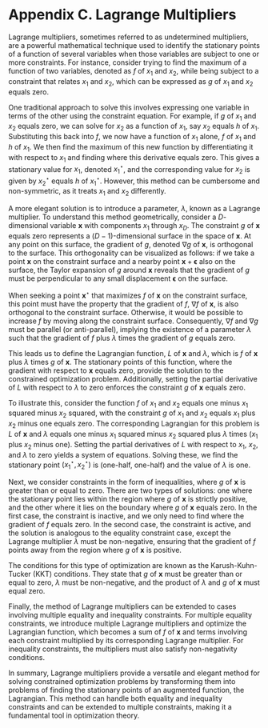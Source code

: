 # Appendix C. Lagrange Multipliers

Lagrange multipliers, sometimes referred to as undetermined multipliers, are a powerful mathematical technique used to identify the stationary points of a function of several variables when those variables are subject to one or more constraints. For instance, consider trying to find the maximum of a function of two variables, denoted as $f$ of $x_1$ and $x_2$, while being subject to a constraint that relates $x_1$ and $x_2$, which can be expressed as $g$ of $x_1$ and $x_2$ equals zero.

One traditional approach to solve this involves expressing one variable in terms of the other using the constraint equation. For example, if $g$ of $x_1$ and $x_2$ equals zero, we can solve for $x_2$ as a function of $x_1$, say $x_2$ equals $h$ of $x_1$. Substituting this back into $f$, we now have a function of $x_1$ alone, $f$ of $x_1$ and $h$ of $x_1$. We then find the maximum of this new function by differentiating it with respect to $x_1$ and finding where this derivative equals zero. This gives a stationary value for $x_1$, denoted $x_1^\star$, and the corresponding value for $x_2$ is given by $x_2^\star$ equals $h$ of $x_1^\star$. However, this method can be cumbersome and non-symmetric, as it treats $x_1$ and $x_2$ differently.

A more elegant solution is to introduce a parameter, $\lambda$, known as a Lagrange multiplier. To understand this method geometrically, consider a $D$-dimensional variable $\mathbf{x}$ with components $x_1$ through $x_D$. The constraint $g$ of $\mathbf{x}$ equals zero represents a $(D-1)$-dimensional surface in the space of $\mathbf{x}$. At any point on this surface, the gradient of $g$, denoted $\nabla g$ of $\mathbf{x}$, is orthogonal to the surface. This orthogonality can be visualized as follows: if we take a point $\mathbf{x}$ on the constraint surface and a nearby point $\mathbf{x} + \boldsymbol{\epsilon}$ also on the surface, the Taylor expansion of $g$ around $\mathbf{x}$ reveals that the gradient of $g$ must be perpendicular to any small displacement $\boldsymbol{\epsilon}$ on the surface.

When seeking a point $\mathbf{x}^\star$ that maximizes $f$ of $\mathbf{x}$ on the constraint surface, this point must have the property that the gradient of $f$, $\nabla f$ of $\mathbf{x}$, is also orthogonal to the constraint surface. Otherwise, it would be possible to increase $f$ by moving along the constraint surface. Consequently, $\nabla f$ and $\nabla g$ must be parallel (or anti-parallel), implying the existence of a parameter $\lambda$ such that the gradient of $f$ plus $\lambda$ times the gradient of $g$ equals zero.

This leads us to define the Lagrangian function, $L$ of $\mathbf{x}$ and $\lambda$, which is $f$ of $\mathbf{x}$ plus $\lambda$ times $g$ of $\mathbf{x}$. The stationary points of this function, where the gradient with respect to $\mathbf{x}$ equals zero, provide the solution to the constrained optimization problem. Additionally, setting the partial derivative of $L$ with respect to $\lambda$ to zero enforces the constraint $g$ of $\mathbf{x}$ equals zero.

To illustrate this, consider the function $f$ of $x_1$ and $x_2$ equals one minus $x_1$ squared minus $x_2$ squared, with the constraint $g$ of $x_1$ and $x_2$ equals $x_1$ plus $x_2$ minus one equals zero. The corresponding Lagrangian for this problem is $L$ of $\mathbf{x}$ and $\lambda$ equals one minus $x_1$ squared minus $x_2$ squared plus $\lambda$ times ($x_1$ plus $x_2$ minus one). Setting the partial derivatives of $L$ with respect to $x_1$, $x_2$, and $\lambda$ to zero yields a system of equations. Solving these, we find the stationary point $(x_1^\star, x_2^\star)$ is (one-half, one-half) and the value of $\lambda$ is one.

Next, we consider constraints in the form of inequalities, where $g$ of $\mathbf{x}$ is greater than or equal to zero. There are two types of solutions: one where the stationary point lies within the region where $g$ of $\mathbf{x}$ is strictly positive, and the other where it lies on the boundary where $g$ of $\mathbf{x}$ equals zero. In the first case, the constraint is inactive, and we only need to find where the gradient of $f$ equals zero. In the second case, the constraint is active, and the solution is analogous to the equality constraint case, except the Lagrange multiplier $\lambda$ must be non-negative, ensuring that the gradient of $f$ points away from the region where $g$ of $\mathbf{x}$ is positive.

The conditions for this type of optimization are known as the Karush-Kuhn-Tucker (KKT) conditions. They state that $g$ of $\mathbf{x}$ must be greater than or equal to zero, $\lambda$ must be non-negative, and the product of $\lambda$ and $g$ of $\mathbf{x}$ must equal zero.

Finally, the method of Lagrange multipliers can be extended to cases involving multiple equality and inequality constraints. For multiple equality constraints, we introduce multiple Lagrange multipliers and optimize the Lagrangian function, which becomes a sum of $f$ of $\mathbf{x}$ and terms involving each constraint multiplied by its corresponding Lagrange multiplier. For inequality constraints, the multipliers must also satisfy non-negativity conditions.

In summary, Lagrange multipliers provide a versatile and elegant method for solving constrained optimization problems by transforming them into problems of finding the stationary points of an augmented function, the Lagrangian. This method can handle both equality and inequality constraints and can be extended to multiple constraints, making it a fundamental tool in optimization theory.